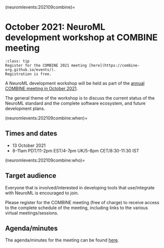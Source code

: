 (neuromlevents:202109combine)=
# October 2021: NeuroML development workshop at COMBINE meeting

```{admonition} Registration for the COMBINE 2021 meeting is free.
:class: tip
Register for the COMBINE 2021 meeting [here](https://combine-org.github.io/events/).
Registration is free.
```

A NeuroML development workshop will be held as part of the [annual COMBINE meeting in October 2021](https://combine-org.github.io/events/).

The general theme of the workshop is to discuss the current status of the NeuroML standard and the complete software ecosystem, and future development plans.

(neuromlevents:202109combine:when)=
## Times and dates

- 13 October 2021
- 8-11am PDT/11-2pm EST/4-7pm UK/5-8pm CET/8:30-11:30 IST


(neuromlevents:202109combine:who)=
## Target audience
Everyone that is involved/interested in developing tools that use/integrate with NeuroML is encouraged to join.

Please register for the COMBINE meeting (free of charge) to receive access to the complete schedule of the meeting, including links to the various virtual meetings/sessions.

## Agenda/minutes

The agenda/minutes for the meeting can be found [here](https://docs.google.com/document/d/1rZp6fggUe1vlo5fYK-CiUP__fdJV8xYg-wrkpIp0dHk/edit).
